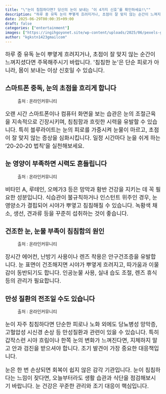 ```yaml
---
title: "\"눈이 침침하다면? 당신의 눈이 보내는 ‘이 4가지 신호’를 확인하세요!\""
description: "하루 중 유독 눈이 뿌옇게 흐려지거나, 초점이 잘 맞지 않는 순간이 느껴지셨다면 주목해주시기 바랍니다. '침침한 눈'은 단순 피로가 아니라, 몸이 보내는 이상 신호일 수 있습니다."
date: 2025-06-29T00:00:35+09:00
draft: false
categories: ["entertainment"]
images: ["https://ingihgoyonet.site/wp-content/uploads/2025/06/pexels-george-dolgikh-551816-1310532-1024x683.jpg", "https://ingihgoyonet.site/wp-content/uploads/2025/06/pexels-pixabay-208518-1-1024x683.jpg", "https://ingihgoyonet.site/wp-content/uploads/2025/06/pexels-maxravier-3396959-1024x769.jpg", "https://ingihgoyonet.site/wp-content/uploads/2025/06/pexels-kseniachernaya-5752294-1-684x1024.jpg"]
author: "kgkstn1423gmailcom"
---
```


<p style="font-size:18px">하루 중 유독 눈이 뿌옇게 흐려지거나, 초점이 잘 맞지 않는 순간이 느껴지셨다면 주목해주시기 바랍니다. '침침한 눈'은 단순 피로가 아니라, 몸이 보내는 이상 신호일 수 있습니다.</p> <h2 >스마트폰 중독, 눈의 초점을 흐리게 합니다</h2> <figure ><img src="https://ingihgoyonet.site/wp-content/uploads/2025/06/pexels-george-dolgikh-551816-1310532-1024x683.jpg" alt="" style="aspect-ratio:16/9;object-fit:cover"/><figcaption >출처 : 온라인커뮤니티</figcaption></figure> <p style="font-size:18px">오랜 시간 스마트폰이나 컴퓨터 화면을 보는 습관은 눈의 조절근육을 지속적으로 긴장시키며, 침침함과 흐릿한 시력을 유발할 수 있습니다. 특히 블루라이트는 눈의 피로를 가중시켜 눈물이 마르고, 초점이 잘 맞지 않는 증상을 심화시킵니다. 일정 시간마다 눈을 쉬게 하는 ‘20-20-20 법칙’을 실천해보세요.</p> <h2 >눈 영양이 부족하면 시력도 흔들립니다</h2> <figure ><img src="https://ingihgoyonet.site/wp-content/uploads/2025/06/pexels-pixabay-208518-1-1024x683.jpg" alt="" style="aspect-ratio:16/9;object-fit:cover"/><figcaption >출처 : 온라인커뮤니티</figcaption></figure> <p style="font-size:18px">비타민 A, 루테인, 오메가3 등은 망막과 황반 건강을 지키는 데 꼭 필요한 성분입니다. 식습관이 불규칙하거나 인스턴트 위주인 경우, 눈 영양소가 결핍되어 시야가 뿌옇고 침침해질 수 있습니다. 녹황색 채소, 생선, 견과류 등을 꾸준히 섭취하는 것이 좋습니다.</p> <h2 >건조한 눈, 눈물 부족이 침침함의 원인</h2> <figure ><img src="https://ingihgoyonet.site/wp-content/uploads/2025/06/pexels-maxravier-3396959-1024x769.jpg" alt="" style="aspect-ratio:16/9;object-fit:cover"/><figcaption >출처 : 온라인커뮤니티</figcaption></figure> <p style="font-size:18px">장시간 에어컨, 난방기 사용이나 렌즈 착용은 안구건조증을 유발합니다. 눈 표면이 건조해지면 시야가 뿌옇게 흐려지고, 따가움과 이물감이 동반되기도 합니다. 인공눈물 사용, 실내 습도 조절, 렌즈 휴식 등의 관리가 필요합니다.</p> <h2 >만성 질환의 전조일 수도 있습니다</h2> <figure ><img src="https://ingihgoyonet.site/wp-content/uploads/2025/06/pexels-kseniachernaya-5752294-1-684x1024.jpg" alt="" style="aspect-ratio:16/9;object-fit:cover"/><figcaption >출처 : 온라인커뮤니티</figcaption></figure> <p style="font-size:18px">눈이 자주 침침하다면 단순한 피로나 노화 외에도 당뇨병성 망막증, 고혈압성 시신경 손상 등 만성질환과 관련이 있을 수 있습니다. 특히 갑작스런 시야 흐림이나 한쪽 눈의 변화가 느껴진다면, 지체하지 말고 안과 검진을 받으셔야 합니다. 조기 발견이 가장 중요한 대응책입니다.</p> <p style="font-size:18px">눈은 한 번 손상되면 회복이 쉽지 않은 감각 기관입니다. 눈이 침침하다는 느낌이 잦다면, 오늘부터라도 생활 습관과 식단을 점검해보시기 바랍니다. 눈 건강은 꾸준한 관리와 조기 대응이 핵심입니다.</p>